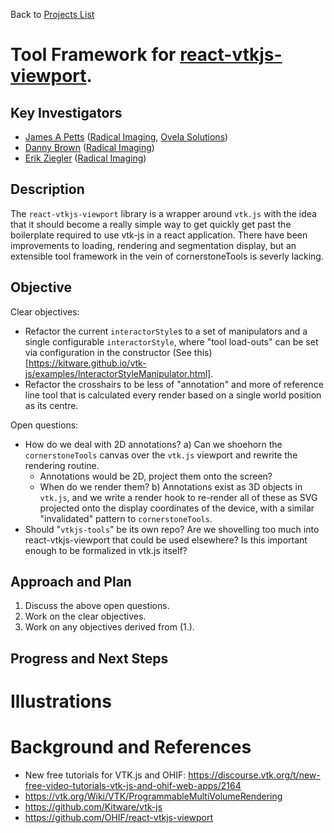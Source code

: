 Back to [Projects List](../../README.md#ProjectsList)

# Tool Framework for [react-vtkjs-viewport](https://github.com/OHIF/react-vtkjs-viewport).

## Key Investigators

- [James A Petts][james] ([Radical Imaging][radical], [Ovela Solutions][OvelaSolutions])
- [Danny Brown][danny] ([Radical Imaging][radical])
- [Erik Ziegler][erik] ([Radical Imaging][radical])

## Description

The `react-vtkjs-viewport` library is a wrapper around `vtk.js` with the idea that it should become a really simple way to get quickly get past the boilerplate required to use vtk-js in a react application.
There have been improvements to loading, rendering and segmentation display, but an extensible tool framework in the vein of cornerstoneTools is severly lacking.

## Objective

Clear objectives:
- Refactor the current `interactorStyle`s to a set of manipulators and a single configurable `interactorStyle`, where "tool load-outs" can be set via configuration in the constructor (See this)[https://kitware.github.io/vtk-js/examples/InteractorStyleManipulator.html].
- Refactor the crosshairs to be less of "annotation" and more of reference line tool that is calculated every render based on a single world position as its centre.

Open questions:
- How do we deal with 2D annotations?
  a) Can we shoehorn the `cornerstoneTools` canvas over the `vtk.js` viewport and rewrite the rendering routine.
    - Annotations would be 2D, project them onto the screen?
    - When do we render them?
  b) Annotations exist as 3D objects in `vtk.js`, and we write a render hook to re-render all of these as SVG projected onto the display coordinates of the device, with a similar "invalidated" pattern to `cornerstoneTools`.
- Should "`vtkjs-tools`" be its own repo? Are we shovelling too much into react-vtkjs-viewport that could be used elsewhere? Is this important enough to be formalized in vtk.js itself?

## Approach and Plan

<!-- Describe here HOW you would like to achieve the objectives stated above. -->

1. Discuss the above open questions.
2. Work on the clear objectives.
3. Work on any objectives derived from (1.).

## Progress and Next Steps

<!-- Update this section as you make progress, describing of what you have ACTUALLY DONE. If there are specific steps that you could not complete then you can describe them here, too. -->

# Illustrations


# Background and References

<!-- If you developed any software, include link to the source code repository. If possible, also add links to sample data, and to any relevant publications. -->

* New free tutorials for VTK.js and OHIF: https://discourse.vtk.org/t/new-free-video-tutorials-vtk-js-and-ohif-web-apps/2164
* https://vtk.org/Wiki/VTK/ProgrammableMultiVolumeRendering
* https://github.com/Kitware/vtk-js
* https://github.com/OHIF/react-vtkjs-viewport

<!--
    Links
-->

[radical]: http://radicalimaging.com/
[danny]: https://github.com/dannyrb
[isomics]: http://isomics.com/
[james]: https://github.com/jamesapetts
[erik]: https://github.com/swederik
[steve]: https://github.com/pieper
[OvelaSolutions]: https://www.ovelasolutions.com
[ohif-viewer]: https://github.com/OHIF/Viewers
[ohif-extensions]: https://docs.ohif.org/advanced/extensions.html
[ohif]: http://ohif.org/
